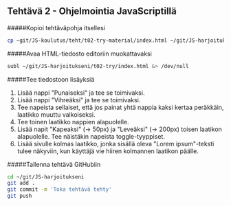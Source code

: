 ## Tehtävä 2 - Ohjelmointia JavaScriptillä

#####Kopioi tehtäväpohja itsellesi

```sh
cp ~git/JS-koulutus/teht/t02-try-material/index.html ~/git/JS-harjoitukseni/t02-try/
```

#####Avaa HTML-tiedosto editoriin muokattavaksi

```sh
subl ~/git/JS-harjoitukseni/t02-try/index.html &> /dev/null
````

#####Tee tiedostoon lisäyksiä

1. Lisää nappi "Punaiseksi" ja tee se toimivaksi.
2. Lisää nappi "Vihreäksi" ja tee se toimivaksi.
3. Tee napeista sellaiset, että jos painat yhtä nappia kaksi kertaa peräkkäin, laatikko muuttu valkoiseksi.
4. Tee toinen laatikko nappien alapuolelle.
5. Lisää napit "Kapeaksi" (-> 50px) ja "Leveäksi" (-> 200px) toisen laatikon alapuolelle. Tee näistäkin napeista toggle-tyyppiset.
6. Lisää sivulle kolmas laatikko, jonka sisällä oleva "Lorem ipsum"-teksti tulee näkyviin, kun käyttäjä vie hiiren kolmannen laatikon päälle.

#####Tallenna tehtävä GitHubiin

```sh
cd ~/git/JS-harjoitukseni
git add .
git commit -m 'Toka tehtävä tehty'
git push
````
